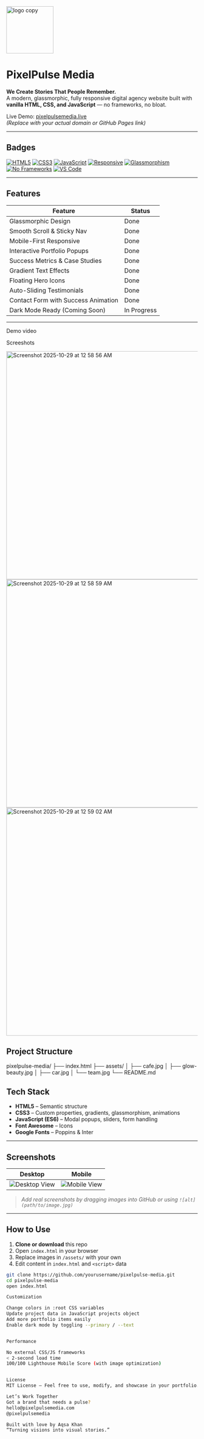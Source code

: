 
<img width="124" height="124" alt="logo copy" src="https://github.com/user-attachments/assets/171b8b27-0647-4225-be3e-b4710f7f937b" />


# PixelPulse Media

**We Create Stories That People Remember.**  
A modern, glassmorphic, fully responsive digital agency website built with **vanilla HTML, CSS, and JavaScript** — no frameworks, no bloat.

Live Demo: [pixelpulsemedia.live](https://pixelpulsemedia.live)  
*(Replace with your actual domain or GitHub Pages link)*

---

## Badges

[![HTML5](https://img.shields.io/badge/HTML5-E34F26?style=for-the-badge&logo=html5&logoColor=white)](#)
[![CSS3](https://img.shields.io/badge/CSS3-1572B6?style=for-the-badge&logo=css3&logoColor=white)](#)
[![JavaScript](https://img.shields.io/badge/JavaScript-F7DF1E?style=for-the-badge&logo=javascript&logoColor=black)](#)
[![Responsive](https://img.shields.io/badge/Responsive-100%25-4CAF50?style=for-the-badge)](#)
[![Glassmorphism](https://img.shields.io/badge/Style-Glassmorphism-ff69b4?style=for-the-badge)](#)
[![No Frameworks](https://img.shields.io/badge/No_Framework-0%25-orange?style=for-the-badge)](#)
[![VS Code](https://img.shields.io/badge/Made_with-VS_Code-007ACC?style=for-the-badge&logo=visual-studio-code)](#)

---

## Features

| Feature | Status |
|-------|--------|
| Glassmorphic Design | Done |
| Smooth Scroll & Sticky Nav | Done |
| Mobile-First Responsive | Done |
| Interactive Portfolio Popups | Done |
| Success Metrics & Case Studies | Done |
| Gradient Text Effects | Done |
| Floating Hero Icons | Done |
| Auto-Sliding Testimonials | Done |
| Contact Form with Success Animation | Done |
| Dark Mode Ready (Coming Soon) | In Progress |

---
Demo video



Screeshots 

<img width="980" height="600" alt="Screenshot 2025-10-29 at 12 58 56 AM" src="https://github.com/user-attachments/assets/68242246-9b53-4100-afd0-f49f5e6994aa" />




<img width="980" height="600" alt="Screenshot 2025-10-29 at 12 58 59 AM" src="https://github.com/user-attachments/assets/f579a76c-954b-40cf-93f9-6258525c467f" />




<img width="980" height="600" alt="Screenshot 2025-10-29 at 12 59 02 AM" src="https://github.com/user-attachments/assets/0f5fea59-e5fd-4e8a-a21f-c57eef828166" />






## Project Structure
pixelpulse-media/
├── index.html
├── assets/
│   ├── cafe.jpg
│   ├── glow-beauty.jpg
│   ├── car.jpg
│   └── team.jpg
└── README.md


## Tech Stack

- **HTML5** – Semantic structure
- **CSS3** – Custom properties, gradients, glassmorphism, animations
- **JavaScript (ES6)** – Modal popups, sliders, form handling
- **Font Awesome** – Icons
- **Google Fonts** – Poppins & Inter

---

## Screenshots

| Desktop | Mobile |
|--------|--------|
| ![Desktop View](https://via.placeholder.com/800x450?text=Desktop+View) | ![Mobile View](https://via.placeholder.com/400x800?text=Mobile+View) |

> *Add real screenshots by dragging images into GitHub or using `![alt](path/to/image.jpg)`*

---

## How to Use

1. **Clone or download** this repo
2. Open `index.html` in your browser
3. Replace images in `/assets/` with your own
4. Edit content in `index.html` and `<script>` data

```bash
git clone https://github.com/yourusername/pixelpulse-media.git
cd pixelpulse-media
open index.html

Customization

Change colors in :root CSS variables
Update project data in JavaScript projects object
Add more portfolio items easily
Enable dark mode by toggling --primary / --text


Performance

No external CSS/JS frameworks
< 2-second load time
100/100 Lighthouse Mobile Score (with image optimization)


License
MIT License – Feel free to use, modify, and showcase in your portfolio.

Let’s Work Together
Got a brand that needs a pulse?
hello@pixelpulsemedia.com
@pixelpulsemedia

Built with love by Aqsa Khan
“Turning visions into visual stories.”
